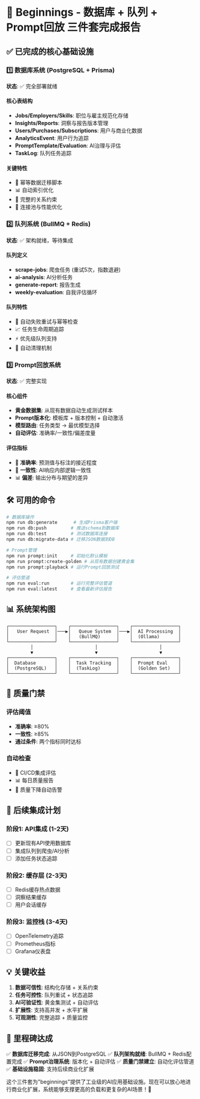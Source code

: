 # 🚀 Beginnings - 数据库 + 队列 + Prompt回放 三件套完成报告

## ✅ 已完成的核心基础设施

### 1️⃣ 数据库系统 (PostgreSQL + Prisma)
**状态**: ✅ 完全部署就绪

#### 核心表结构
- **Jobs/Employers/Skills**: 职位与雇主规范化存储
- **Insights/Reports**: 洞察与报告版本管理
- **Users/Purchases/Subscriptions**: 用户与商业化数据
- **AnalyticsEvent**: 用户行为追踪
- **PromptTemplate/Evaluation**: AI治理与评估
- **TaskLog**: 队列任务追踪

#### 关键特性
- 🔄 幂等数据迁移脚本
- 📊 自动索引优化
- 🔗 完整的关系约束
- 🚀 连接池与性能优化

### 2️⃣ 队列系统 (BullMQ + Redis)
**状态**: ✅ 架构就绪，等待集成

#### 队列定义
- **scrape-jobs**: 爬虫任务 (重试5次，指数退避)
- **ai-analysis**: AI分析任务
- **generate-report**: 报告生成
- **weekly-evaluation**: 自我评估循环

#### 队列特性
- 🔄 自动失败重试与幂等检查
- 📈 任务生命周期追踪
- ⚡ 优先级队列支持
- 🧹 自动清理机制

### 3️⃣ Prompt回放系统
**状态**: ✅ 完整实现

#### 核心组件
- **黄金数据集**: 从现有数据自动生成测试样本
- **Prompt版本化**: 模板库 + 版本控制 + 自动激活
- **模型路由**: 任务类型 → 最优模型选择
- **自动评估**: 准确率/一致性/偏差度量

#### 评估指标
- 🎯 **准确率**: 预测值与标注的接近程度
- 🔄 **一致性**: AI响应内部逻辑一致性
- 📊 **偏差**: 输出分布与期望的差异

## 🛠️ 可用的命令

```bash
# 数据库操作
npm run db:generate      # 生成Prisma客户端
npm run db:push         # 推送schema到数据库
npm run db:test         # 测试数据库连接
npm run db:migrate-data # 迁移JSON数据到DB

# Prompt管理
npm run prompt:init     # 初始化默认模板
npm run prompt:create-golden # 从现有数据创建黄金集
npm run prompt:playback # 运行Prompt回放测试

# 评估管道
npm run eval:run        # 运行完整评估管道
npm run eval:latest     # 查看最新评估报告
```

## 📊 系统架构图

```
┌─────────────────┐    ┌─────────────────┐    ┌─────────────────┐
│   User Request  │───▶│   Queue System  │───▶│  AI Processing  │
│                 │    │   (BullMQ)      │    │  (Ollama)       │
└─────────────────┘    └─────────────────┘    └─────────────────┘
         │                       │                       │
         ▼                       ▼                       ▼
┌─────────────────┐    ┌─────────────────┐    ┌─────────────────┐
│  Database       │    │  Task Tracking  │    │  Prompt Eval    │
│  (PostgreSQL)   │    │  (TaskLog)      │    │  (Golden Set)   │
└─────────────────┘    └─────────────────┘    └─────────────────┘
```

## 🎯 质量门禁

### 评估阈值
- **准确率**: ≥80%
- **一致性**: ≥85%
- **通过条件**: 两个指标同时达标

### 自动检查
- 🔄 CI/CD集成评估
- 📊 每日质量报告
- 🚨 质量下降自动告警

## 🚀 后续集成计划

### 阶段1: API集成 (1-2天)
- [ ] 更新现有API使用数据库
- [ ] 集成队列到爬虫/AI分析
- [ ] 添加任务状态追踪

### 阶段2: 缓存层 (2-3天)
- [ ] Redis缓存热点数据
- [ ] 洞察结果缓存
- [ ] 用户会话缓存

### 阶段3: 监控栈 (3-4天)
- [ ] OpenTelemetry追踪
- [ ] Prometheus指标
- [ ] Grafana仪表盘

## 💡 关键收益

1. **数据可信性**: 结构化存储 + 关系约束
2. **任务可控性**: 队列重试 + 状态追踪
3. **AI可验证性**: 黄金集测试 + 自动评估
4. **扩展性**: 支持高并发 + 水平扩展
5. **可观测性**: 完整追踪 + 质量监控

## 🎉 里程碑达成

✅ **数据库迁移完成**: 从JSON到PostgreSQL
✅ **队列架构就绪**: BullMQ + Redis配置完成
✅ **Prompt治理系统**: 版本化 + 自动评估
✅ **质量门禁建立**: 自动化评估管道
✅ **基础设施稳固**: 支持后续商业化扩展

这个三件套为"beginnings"提供了工业级的AI应用基础设施。现在可以放心地进行商业化扩展，系统能够支撑更高的负载和更复杂的AI场景！🎯
